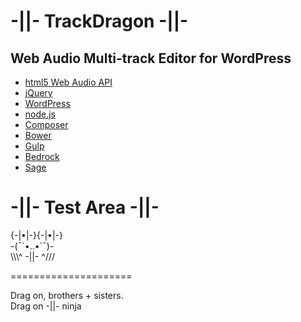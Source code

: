 -||- TrackDragon -||-
=====================

## Web Audio Multi-track Editor for WordPress

* [html5 Web Audio API](http://webaudio.github.io/web-audio-api/)
* [jQuery](http://jquery.com/)
* [WordPress](https://wordpress.org/)
* [node.js](https://nodejs.org/)
* [Composer](https://getcomposer.org/)
* [Bower](http://bower.io/)
* [Gulp](http://gulpjs.com/)
* [Bedrock](https://roots.io/bedrock/)
* [Sage](https://roots.io/sage/)


-||- Test Area -||-  
=====================
   
{-|•|-}{-|•|-}   
-(¯`•..•´¯)-   
\\\\\\^ -||- ^///   
   
=====================

Drag on, brothers + sisters.   
Drag on -||- ninja   
